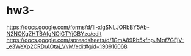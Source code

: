 # hw3-
https://docs.google.com/forms/d/1I-xlgSNLJORbBY5Ab-N2NOKgZHTBAfgNOjGTYjGBYzc/edit
https://docs.google.com/spreadsheets/d/1GmA89Rb5kfnpJMqf7GEjV-_e3WeXp2CRDrAOtaj_VvM/edit#gid=190916068
